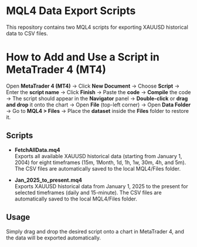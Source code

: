# MQL4 Data Export Scripts

This repository contains two MQL4 scripts for exporting XAUUSD historical data to CSV files.

# How to Add and Use a Script in MetaTrader 4 (MT4)

Open **MetaTrader 4 (MT4)** → Click **New Document** → Choose **Script** → Enter the **script name** → Click **Finish** → Paste the **code** → **Compile** the code → The script should appear in the **Navigator** panel → **Double-click** or **drag and drop** it onto the chart → Open **File** (top-left corner) → Open **Data Folder** → Go to **MQL4 > Files** → Place the **dataset** inside the **Files** folder to restore it.

## Scripts

- **FetchAllData.mq4**  
  Exports all available XAUUSD historical data (starting from January 1, 2004) for eight timeframes (15m, 1Month, 1d, 1h, 1w, 30m, 4h, and 5m). The CSV files are automatically saved to the local MQL4/Files folder.

- **Jan_2025_to_present.mq4**  
  Exports XAUUSD historical data from January 1, 2025 to the present for selected timeframes (daily and 15-minute). The CSV files are automatically saved to the local MQL4/Files folder.

## Usage

Simply drag and drop the desired script onto a chart in MetaTrader 4, and the data will be exported automatically.

